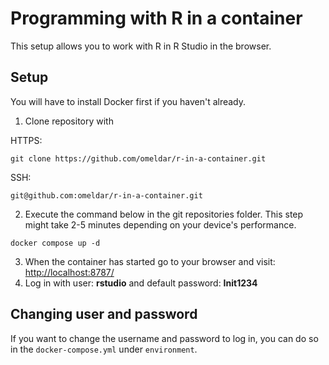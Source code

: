# Programming with R in a container

This setup allows you to work with R in R Studio in the browser.

## Setup

You will have to install Docker first if you haven't already.

1. Clone repository with

HTTPS:
```
git clone https://github.com/omeldar/r-in-a-container.git
```
SSH:
```
git@github.com:omeldar/r-in-a-container.git
```

2. Execute the command below in the git repositories folder. This step might take 2-5 minutes depending on your device's performance.

```
docker compose up -d
```

3. When the container has started go to your browser and visit: [http://localhost:8787/](http://localhost:8787/)
4. Log in with user: **rstudio** and default password: **Init1234**

## Changing user and password

If you want to change the username and password to log in, you can do so in the `docker-compose.yml` under `environment`.
